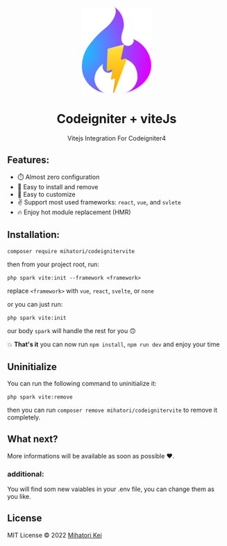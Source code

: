 <div align="center">
	<img width="160px" src="src/logo.png">
  	<h1>Codeigniter + viteJs</h1>
  	<p>Vitejs Integration For Codeigniter4</p>
</div>

## Features:
 - ⏱️ Almost zero configuration
 - 🧩 Easy to install and remove
 - 🔨 Easy to customize
 - ✌️ Support most used frameworks: `react`, `vue`, and `svlete`
 - 🔥 Enjoy hot module replacement (HMR)
 
## Installation:

```
composer require mihatori/codeignitervite
```

then from your project root, run:

```
php spark vite:init --framework <framework>
```

replace `<framework>` with `vue`, `react`, `svelte`, or `none`

or you can just run:

```
php spark vite:init
```

our body ```spark``` will handle the rest for you 🙃

💥 **That's it**
you can now run `npm install`, `npm run dev` and enjoy your time

## Uninitialize
You can run the following command to uninitialize it:

```
php spark vite:remove
```
then you can run ``` composer remove mihatori/codeignitervite ``` to remove it completely.

## What next?
More informations will be available as soon as possible ❤️.

### additional:
You will find som new vaiables in your .env file, you can change them as you like.

## License

MIT License &copy; 2022 [Mihatori Kei](https://github.com/firtadokei)

